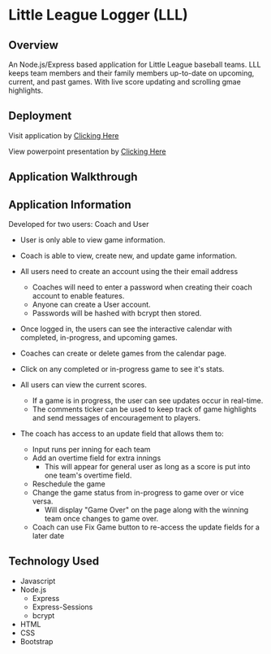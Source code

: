 # Little League Logger (LLL)

## Overview

An Node.js/Express based application for Little League baseball teams. LLL keeps team members and their family members up-to-date on upcoming, current, and past games. With live score updating and scrolling gmae highlights.

## Deployment

Visit application by [Clicking Here](https://littleleaguelogger.herokuapp.com/)

View powerpoint presentation by [Clicking Here](https://docs.google.com/presentation/d/1hqtFRbs4SnInxHDeL7d3FcaWem7aLsqV5c5Ljsn6YG4/edit#slide=id.g73824109db_2_23)

## Application Walkthrough



## Application Information

Developed for two users: Coach and User

- User is only able to view game information.
- Coach is able to view, create new, and update game information.

- All users need to create an account using the their email address

  - Coaches will need to enter a password when creating their coach account to enable features.
  - Anyone can create a User account.
  - Passwords will be hashed with bcrypt then stored.

- Once logged in, the users can see the interactive calendar with completed, in-progress, and upcoming games.
- Coaches can create or delete games from the calendar page.
- Click on any completed or in-progress game to see it's stats.
- All users can view the current scores.

  - If a game is in progress, the user can see updates occur in real-time.
  - The comments ticker can be used to keep track of game highlights and send messages of encouragement to players.

- The coach has access to an update field that allows them to:
  - Input runs per inning for each team
  - Add an overtime field for extra innings
    - This will appear for general user as long as a score is put into one team's overtime field.
  - Reschedule the game
  - Change the game status from in-progress to game over or vice versa.
    - Will display "Game Over" on the page along with the winning team once changes to game over.
  - Coach can use Fix Game button to re-access the update fields for a later date
  
  
## Technology Used

- Javascript
- Node.js
  - Express
  - Express-Sessions
  - bcrypt
- HTML
- CSS
- Bootstrap
